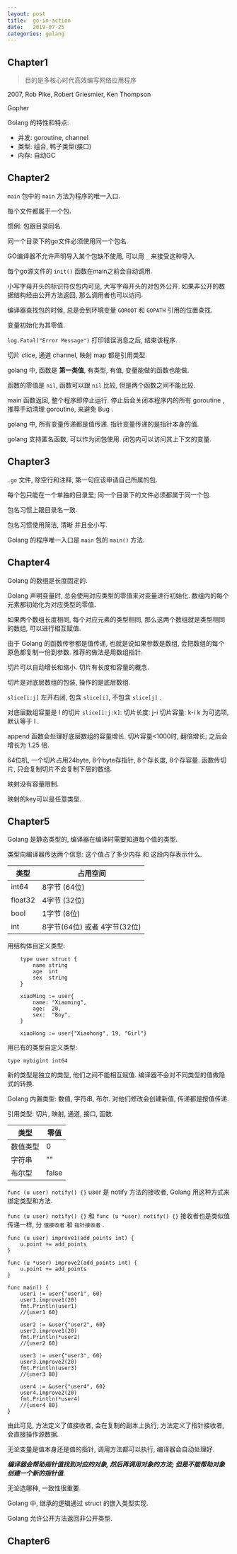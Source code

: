 ```yaml
---
layout: post
title:  go-in-action
date:   2019-07-25
categories: golang
---
```


## Chapter1

> 目的是多核心时代高效编写网络应用程序

2007, Rob Pike, Robert Griesmier, Ken Thompson

Gopher

Golang 的特性和特点:

* 并发: goroutine, channel
* 类型: 组合, 鸭子类型(接口)
* 内存: 自动GC

## Chapter2

`main` 包中的 `main` 方法为程序的唯一入口.

每个文件都属于一个包.

惯例: 包跟目录同名.

同一个目录下的go文件必须使用同一个包名.

GO编译器不允许声明导入某个包缺不使用, 可以用 `_` 来接受这种导入.

每个go源文件的 `init()` 函数在main之前会自动调用.

小写字母开头的标识符仅包内可见, 大写字母开头的对包外公开. 如果非公开的数据结构经由公开方法返回, 那么调用者也可以访问.

编译器查找包的时候, 总是会到环境变量 `GOROOT` 和 `GOPATH` 引用的位置查找.

变量初始化为其零值.

`log.Fatal("Error Message")` 打印错误消息之后, 结束该程序.

切片 clice, 通道 channel, 映射 map 都是引用类型.

golang 中, 函数是 **第一类值**, 有类型, 有值, 变量能做的函数也能做.

函数的零值是 `nil`, 函数可以跟 `nil` 比较,  但是两个函数之间不能比较.

main 函数返回, 整个程序即停止运行. 停止后会关闭本程序内的所有 goroutine , 推荐手动清理 goroutine, 来避免 Bug .

golang 中, 所有变量传递都是值传递. 指针变量传递的是指针本身的值.

golang 支持匿名函数, 可以作为闭包使用. 闭包内可以访问其上下文的变量.

## Chapter3

`.go` 文件, 除空行和注释, 第一句应该申请自己所属的包.

每个包只能在一个单独的目录里; 同一个目录下的文件必须都属于同一个包.

包名习惯上跟目录名一致.

包名习惯使用简洁, 清晰 并且全小写.

Golang 的程序唯一入口是 `main` 包的 `main()` 方法.

## Chapter4

Golang 的数组是长度固定的.

Golang 声明变量时, 总会使用对应类型的零值来对变量进行初始化.
数组内的每个元素都初始化为对应类型的零值.

如果两个数组长度相同, 每个对应元素的类型相同, 那么这两个数组就是类型相同的数组, 可以进行相互赋值.

由于 Golang 的函数传参都是值传递, 也就是说如果参数是数组, 会把数组的每个原色都复制一份到参数. 推荐的做法是用数组指针.

切片可以自动增长和缩小. 切片有长度和容量的概念.

切片是对底层数组的包装, 操作的是底层数组.

`slice[i:j]` 左开右闭, 包含 `slice[i]`, 不包含 `slice[j]` .

对底层数组容量是 l 的切片 `slice[i:j:k]`:
 切片长度: j-i
 切片容量: k-i
k 为可选项, 默认等于 l .

append 函数会处理好底层数组的容量增长. 切片容量<1000时, 翻倍增长; 之后会增长为 1.25 倍.

64位机, 一个切片占用24byte, 8个byte存指针, 8个存长度, 8个存容量. 函数传切片, 只会复制切片不会复制下层的数组.

映射没有容量限制.

映射的key可以是任意类型.

## Chapter5

Golang 是静态类型的, 编译器在编译时需要知道每个值的类型.

类型向编译器传达两个信息: 这个值占了多少内存 和 这段内存表示什么.

| 类型 | 占用空间 |
| --- | --- |
| int64 | 8字节 (64位) |
| float32 | 4字节 (32位) |
| bool | 1字节 (8位) |
| int | 8字节(64位) 或者 4字节(32位) |

用结构体自定义类型:

```golang
	type user struct {
		name string
		age  int
		sex  string
	}

	xiaoMing := user{
		name: "Xiaoming",
		age:  20,
		sex:  "Boy",
	}

	xiaoHong := user{"Xiaohong", 19, "Girl"}
```

用已有的类型自定义类型:

`type mybigint int64`

新的类型是独立的类型, 他们之间不能相互赋值. 编译器不会对不同类型的值做隐式的转换.

Golang 内置类型: 数值, 字符串, 布尔. 对他们修改会创建新值, 传递都是按值传递.

引用类型: 切片, 映射, 通道, 接口, 函数.

|类型|零值|
|---|---|
|数值类型|0|
|字符串|""|
|布尔型|false|

`func (u user) notify() {}` user 是 notify 方法的接收者, Golang 用这种方式来绑定类型和方法.

`func (u user) notify() {}` 和 `func (u *user) notify() {}` 接收者也是类似值传递一样, 分 `值接收者` 和 `指针接收者` .


```golang
func (u user) improve1(add_points int) {
	u.point += add_points
}

func (u *user) improve2(add_points int) {
	u.point += add_points
}

func main() {
	user1 := user{"user1", 60}
	user1.improve1(20)
	fmt.Println(user1)
	//{user1 60}

	user2 := &user{"user2", 60}
	user2.improve1(20)
	fmt.Println(*user2)
	//{user2 60}

	user3 := user{"user3", 60}
	user3.improve2(20)
	fmt.Println(user3)
	//{user3 80}

	user4 := &user{"user4", 60}
	user4.improve2(20)
	fmt.Println(*user4)
	//{user4 80}
}
```

由此可见, 方法定义了值接收者, 会在复制的副本上执行; 方法定义了指针接收者, 会直接操作源数据.

无论变量是值本身还是值的指针, 调用方法都可以执行, 编译器会自动处理好.

***编译器会帮助指针值找到对应的对象, 然后再调用对象的方法; 但是不能帮助对象创建一个新的指针值.***

无论选哪种, 一致性很重要.

Golang 中, 继承的逻辑通过 struct 的嵌入类型实现.

Golang 允许公开方法返回非公开类型.

## Chapter6
